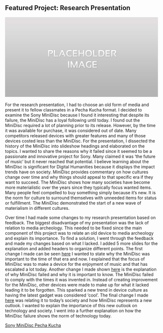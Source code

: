 ## Featured Project: Research Presentation

![](images/Placeholder.jpg)

For the research presentation, I had to choose an old form of media and present it to fellow classmates in a Pecha Kucha format. I decided to examine the Sony MiniDisc because I found it interesting that despite its failure, the MiniDisc has a loyal following until today. I found out the MiniDisc required a lot of planning prior to its release. However, by the time it was available for purchase, it was considered out of date. Many competitors released devices with greater features and many of those devices costed less than the MiniDisc. For the presentation, I dissected the history of the MiniDisc into slideshow headings and elaborated on the topics. I wanted to share the reasons why it failed since it seemed to be a passionate and innovative project for Sony. Many claimed it was ‘the future of music’ but it never reached that potential. I believe learning about the MiniDisc is significant for Digital Humanities because it displays the impact trends have on society. MiniDisc provides commentary on how cultures change over time and why things should appeal to that specific era if they want to succeed. The MiniDisc shows how many societies have become more materialistic over the years since they typically focus wanted items. Many people feel compelled to buy something simply because it’s new. It is the norm for culture to surround themselves with unneeded items for status or fulfillment. The MiniDisc demonstrated the start of a new wave of materialism in different cultures.

Over time I had made some changes to my research presentation based on feedback. The biggest disadvantage of my presentation was the lack of relation to media archeology. This needed to be fixed since the main component of this project was to relate an old device to media archeology and explain its importance. To find a solution, I went through the feedback and made my changes based on what I lacked. I added 5 more slides for the explanation and added headers to organize different points. The first change I made can be seen [here](https://github.com/RachelRuskoff/IASC-2P02/commit/bb0fbf98be11fa25dc7b99a9bb58f8553954f070) I wanted to state why the MiniDisc was important to the time of that era and now. I explained that the focus of MiniDisc was to make a device for the enjoyment of music and that has escalated a lot today. Another change I made shown [here](https://github.com/RachelRuskoff/IASC-2P02/commit/b390dbfac84aee9655d78ab5a07b13c1ae4c7485) is the explanation of why MiniDisc failed and why it is important to know. The MiniDisc failed to comply with the times it was invented in. Instead of creating improvement for the MiniDisc, other devices were made to make up for what it lacked leading it to be forgotten. This sparked a new trend in device culture as having the latest gadget was considered ‘cool’. The final change I made [here](https://github.com/RachelRuskoff/IASC-2P02/commit/fc238e25193723bafe43109643b63b934d1c8e95) was relating it to today’s society and how MiniDisc represents a new outlook. I wanted to explain the importance of this new outlook on technology and society. I went into a further explanation on how the MiniDisc failure shows the norm of technology today.


[Sony MiniDisc Pecha Kucha](https://rachelruskoff.github.io/IASC-2P02/Reveal/index.html)
